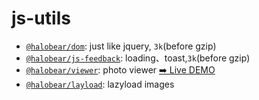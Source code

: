 # js-utils

- [`@halobear/dom`](./packages/dom): just like jquery, `3k`(before gzip)
- [`@halobear/js-feedback`](./packages/js-feedback): loading、toast,`3k`(before gzip)
- [`@halobear/viewer`](./packages/viewer): photo viewer [➡️ Live DEMO](https://halobear.github.io/js-utils/viewer/index.html)
- [`@halobear/layload`](./packages/lazyload): lazyload images
